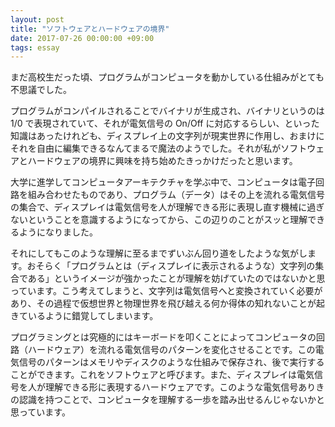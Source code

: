 ```yaml
---
layout: post
title: "ソフトウェアとハードウェアの境界"
date: 2017-07-26 00:00:00 +09:00
tags: essay
---
```


まだ高校生だった頃、プログラムがコンピュータを動かしている仕組みがとても不思議でした。

プログラムがコンパイルされることでバイナリが生成され、バイナリというのは 1/0 で表現されていて、それが電気信号の On/Off に対応するらしい、といった知識はあったけれども、ディスプレイ上の文字列が現実世界に作用し、おまけにそれを自由に編集できるなんてまるで魔法のようでした。それが私がソフトウェアとハードウェアの境界に興味を持ち始めたきっかけだったと思います。

大学に進学してコンピュータアーキテクチャを学ぶ中で、コンピュータは電子回路を組み合わせたものであり、プログラム（データ）はその上を流れる電気信号の集合で、ディスプレイは電気信号を人が理解できる形に表現し直す機械に過ぎないということを意識するようになってから、この辺りのことがスッと理解できるようになりました。

それにしてもこのような理解に至るまでずいぶん回り道をしたような気がします。おそらく「プログラムとは（ディスプレイに表示されるような）文字列の集合である」というイメージが強かったことが理解を妨げていたのではないかと思っています。こう考えてしまうと、文字列は電気信号へと変換されていく必要があり、その過程で仮想世界と物理世界を飛び越える何か得体の知れないことが起きているように錯覚してしまいます。

プログラミングとは究極的にはキーボードを叩くことによってコンピュータの回路（ハードウェア）を流れる電気信号のパターンを変化させることです。この電気信号のパターンはメモリやディスクのような仕組みで保存され、後で実行することができます。これをソフトウェアと呼びます。また、ディスプレイは電気信号を人が理解できる形に表現するハードウェアです。このような電気信号ありきの認識を持つことで、コンピュータを理解する一歩を踏み出せるんじゃないかと思っています。